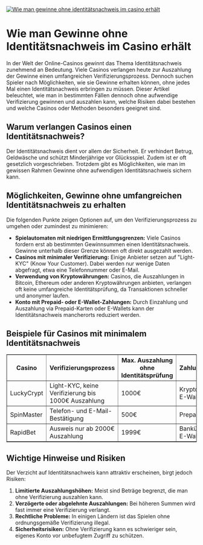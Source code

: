 [![Wie man gewinne ohne identitätsnachweis im casino erhält](https://123-caf.pages.dev/gitsignup.png)](https://vrmoo.ru/Bt82HjjY)

<h1>Wie man Gewinne ohne Identitätsnachweis im Casino erhält</h1> <p>In der Welt der Online-Casinos gewinnt das Thema Identitätsnachweis zunehmend an Bedeutung. Viele Casinos verlangen heute zur Auszahlung der Gewinne einen umfangreichen Verifizierungsprozess. Dennoch suchen Spieler nach Möglichkeiten, wie sie Gewinne erhalten können, ohne jedes Mal einen Identitätsnachweis erbringen zu müssen. Dieser Artikel beleuchtet, wie man in bestimmten Fällen dennoch ohne aufwendige Verifizierung gewinnen und auszahlen kann, welche Risiken dabei bestehen und welche Casinos oder Methoden besonders geeignet sind.</p>  <h2>Warum verlangen Casinos einen Identitätsnachweis?</h2> <p>Der Identitätsnachweis dient vor allem der Sicherheit. Er verhindert Betrug, Geldwäsche und schützt Minderjährige vor Glücksspiel. Zudem ist er oft gesetzlich vorgeschrieben. Trotzdem gibt es Möglichkeiten, wie man im gewissen Rahmen Gewinne ohne aufwendigen Identitätsnachweis sichern kann.</p>  <h2>Möglichkeiten, Gewinne ohne umfangreichen Identitätsnachweis zu erhalten</h2> <p>Die folgenden Punkte zeigen Optionen auf, um den Verifizierungsprozess zu umgehen oder zumindest zu minimieren:</p> <ul>   <li><strong>Spielautomaten mit niedrigen Ermittlungsgrenzen:</strong> Viele Casinos fordern erst ab bestimmten Gewinnsummen einen Identitätsnachweis. Gewinne unterhalb dieser Grenze können oft direkt ausgezahlt werden.</li>   <li><strong>Casinos mit minimaler Verifizierung:</strong> Einige Anbieter setzen auf "Light-KYC" (Know Your Customer). Dabei werden nur wenige Daten abgefragt, etwa eine Telefonnummer oder E-Mail.</li>   <li><strong>Verwendung von Kryptowährungen:</strong> Casinos, die Auszahlungen in Bitcoin, Ethereum oder anderen Kryptowährungen anbieten, verlangen oft keine umfangreiche Identitätsprüfung, da Transaktionen schneller und anonymer laufen.</li>   <li><strong>Konto mit Prepaid- oder E-Wallet-Zahlungen:</strong> Durch Einzahlung und Auszahlung via Prepaid-Karten oder E-Wallets kann der Identitätsnachweis mancherorts reduziert werden.</li> </ul>  <h2>Beispiele für Casinos mit minimalem Identitätsnachweis</h2> <table border="1" cellpadding="5" cellspacing="0">   <thead>     <tr>       <th>Casino</th>       <th>Verifizierungsprozess</th>       <th>Max. Auszahlung ohne Identitätsprüfung</th>       <th>Zahlungsmethoden</th>     </tr>   </thead>   <tbody>     <tr>       <td>LuckyCrypt</td>       <td>Light-KYC, keine Verifizierung bis 1000€ Auszahlung</td>       <td>1000€</td>       <td>Kryptowährungen, E-Wallets</td>     </tr>     <tr>       <td>SpinMaster</td>       <td>Telefon- und E-Mail-Bestätigung</td>       <td>500€</td>       <td>Prepaid, Kreditkarte</td>     </tr>     <tr>       <td>RapidBet</td>       <td>Ausweis nur ab 2000€ Auszahlung</td>       <td>1999€</td>       <td>Banküberweisung, E-Wallet, Krypto</td>     </tr>   </tbody> </table>  <h2>Wichtige Hinweise und Risiken</h2> <p>Der Verzicht auf Identitätsnachweis kann attraktiv erscheinen, birgt jedoch Risiken:</p> <ol>   <li><strong>Limitierte Auszahlungshöhen:</strong> Meist sind Beträge begrenzt, die man ohne Verifizierung auszahlen kann.</li>   <li><strong>Verzögerte oder abgelehnte Auszahlungen:</strong> Bei höheren Summen wird fast immer eine Verifizierung verlangt.</li>   <li><strong>Rechtliche Probleme:</strong> In einigen Ländern ist das Spielen ohne ordnungsgemäße Verifizierung illegal.</li>   <li><strong>Sicherheitsrisiken:</strong> Ohne Verifizierung kann es schwieriger sein, eigenes Konto vor unbefugtem Zugriff zu schützen.</li> </ol>